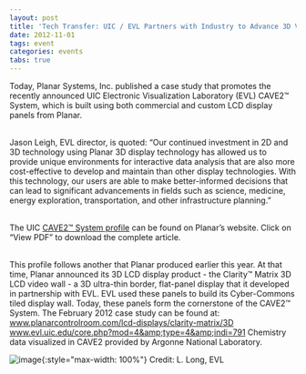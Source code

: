 ```yaml
---
layout: post
title: 'Tech Transfer: UIC / EVL Partners with Industry to Advance 3D Visualization Display Technology'
date: 2012-11-01
tags: event
categories: events
tabs: true
---
```


Today, Planar Systems, Inc. published a case study that promotes the recently announced UIC Electronic Visualization Laboratory (EVL) CAVE2&trade; System, which is built using both commercial and custom LCD display panels from Planar.<br><br>

Jason Leigh, EVL director, is quoted: &ldquo;Our continued investment in 2D and 3D technology using Planar 3D display technology has allowed us to provide unique environments for interactive data analysis that are also more cost-effective to develop and maintain than other display technologies. With this technology, our users are able to make better-informed decisions that can lead to significant advancements in fields such as science, medicine, energy exploration, transportation, and other infrastructure planning.&rdquo;<br><br>

The UIC <a href="http://casestudies.planar.com/#vertical-markets/education/university-of-illinois">CAVE2&trade; System profile</a> can be found on Planar&rsquo;s website. Click on &ldquo;View PDF&rdquo; to download the complete article.<br><br>

This profile follows another that Planar produced earlier this year. At that time, Planar announced its 3D LCD display product - the Clarity&trade; Matrix 3D LCD video wall - a 3D ultra-thin border, flat-panel display that it developed in partnership with EVL. EVL used these panels to build its Cyber-Commons tiled display wall. Today, these panels form the cornerstone of the CAVE2&trade; System. The February 2012 case study can be found at:<br>
<a href="http://www.planarcontrolroom.com/lcd-displays/clarity-matrix/3D">www.planarcontrolroom.com/lcd-displays/clarity-matrix/3D</a><br>
<a href="http://www.evl.uic.edu/core.php?mod=4&amp;type=4&amp;indi=791">www.evl.uic.edu/core.php?mod=4&amp;type=4&amp;indi=791</a>
Chemistry data visualized in CAVE2 provided by Argonne National Laboratory.

![image](https://www.evl.uic.edu/output/originals/planarcasestudy_cave2.jpg-srcw.jpg){:style="max-width: 100%"}
Credit: L. Long, EVL

